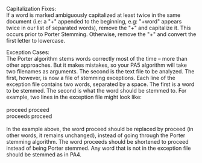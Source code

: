 Capitalization Fixes: <br/>
If a word is marked ambiguously capitalized at least twice in the same document (i.e: a "+" appended to the beginning, e.g: "+word" appears twice in our list of separated words), remove the "+" and capitalize it. This occurs prior to Porter Stemming. 
Otherwise, remove the "+" and convert the first letter to lowercase.

Exception Cases: <br/>
The Porter algorithm stems words correctly most of the time – more than other approaches. But it makes
mistakes, so your PA5 algorithm will take two filenames as arguments. The second is the text file to be
analyzed. The first, however, is now a file of stemming exceptions. Each line of the exception file contains
two words, separated by a space. The first is a word to be stemmed. The second is what the word should be
stemmed to. For example, two lines in the exception file might look like: <br/><br/>
proceed proceed <br/>
proceeds proceed <br/><br/>
In the example above, the word proceed should be replaced by proceed (in other words, it remains
unchanged), instead of going through the Porter stemming algorithm. The word proceeds should be
shortened to proceed instead of being Porter stemmed. Any word that is not in the exception file should be
stemmed as in PA4.
